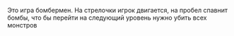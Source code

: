 Это игра бомбермен. 
На стрелочки игрок двигается,
на пробел спавнит бомбы,
что бы перейти на следующий уровень нужно убить всех монстров
